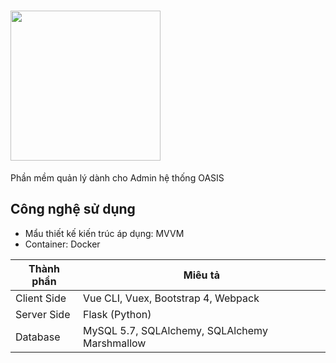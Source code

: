 # <img src="http://oasis.uet.vnu.edu.vn/static/media/logo-mini.89ecf79d.png" width="240"> 
Phần mềm quản lý dành cho Admin hệ thống OASIS
## Công nghệ sử dụng
- Mẩu thiết kế kiến trúc áp dụng: MVVM
- Container: Docker

| Thành phần  | Miêu tả                                         |
| ----------- | ----------------------------------------------- |
| Client Side | Vue CLI, Vuex, Bootstrap 4, Webpack             |
| Server Side | Flask (Python)                                  |
| Database | MySQL 5.7, SQLAlchemy, SQLAlchemy Marshmallow      |
